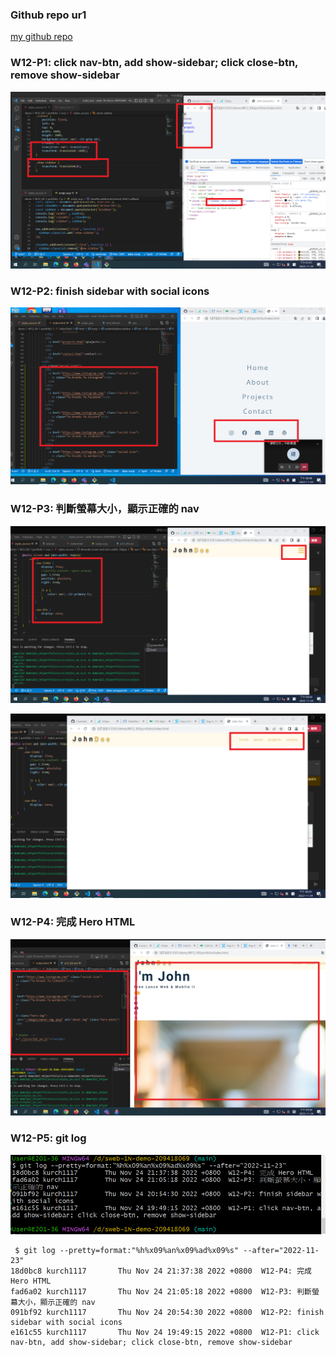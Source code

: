 ### Github repo ur1

[my github repo](https://github.com/kurch1117/sweb-1N-demo-209418069)

### W12-P1: click nav-btn, add show-sidebar; click close-btn, remove show-sidebar

![](w12-p1.png)

### W12-P2: finish sidebar with social icons

![](w12-p2.png)

### W12-P3: 判斷螢幕大小，顯示正確的 nav

![](w12-p3-1.png)

![](w12-p3-2.png)

### W12-P4: 完成 Hero HTML

![](w12-p4.png)



### W12-P5: git log

![](w12-log.png)

```
 $ git log --pretty=format:"%h%x09%an%x09%ad%x09%s" --after="2022-11-23"
18d0bc8 kurch1117       Thu Nov 24 21:37:38 2022 +0800  W12-P4: 完成 Hero HTML
fad6a02 kurch1117       Thu Nov 24 21:05:18 2022 +0800  W12-P3: 判斷螢幕大小，顯示正確的 nav
091bf92 kurch1117       Thu Nov 24 20:54:30 2022 +0800  W12-P2: finish sidebar with social icons
e161c55 kurch1117       Thu Nov 24 19:49:15 2022 +0800  W12-P1: click nav-btn, add show-sidebar; click close-btn, remove show-sidebar



```